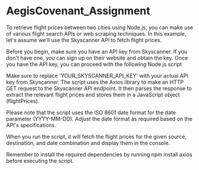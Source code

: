 # AegisCovenant_Assignment

To retrieve flight prices between two cities using Node.js, you can make use of various flight search APIs or web scraping techniques. In this example, let's assume we'll use the Skyscanner API to fetch flight prices.

Before you begin, make sure you have an API key from Skyscanner. If you don't have one, you can sign up on their website and obtain the key. Once you have the API key, you can proceed with the following Node.js script

Make sure to replace 'YOUR_SKYSCANNER_API_KEY' with your actual API key from Skyscanner. The script uses the Axios library to make an HTTP GET request to the Skyscanner API endpoint. It then parses the response to extract the relevant flight prices and stores them in a JavaScript object (flightPrices).

Please note that the script uses the ISO 8601 date format for the date parameter (YYYY-MM-DD). Adjust the date format as required based on the API's specifications.

When you run the script, it will fetch the flight prices for the given source, destination, and date combination and display them in the console.

Remember to install the required dependencies by running npm install axios before executing the script.

